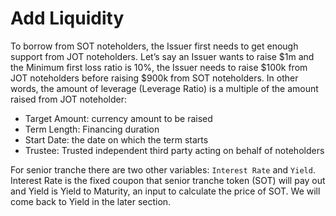 # Add Liquidity

To borrow from SOT noteholders, the Issuer first needs to get enough support from JOT noteholders. Let’s say an Issuer wants to raise $1m and the Minimum first loss ratio is 10%, the Issuer needs to raise $100k from JOT noteholders before raising $900k from SOT noteholders. In other words, the amount of leverage (Leverage Ratio) is a multiple of the amount raised from JOT noteholder:

* Target Amount: currency amount to be raised&#x20;
* Term Length: Financing duration&#x20;
* Start Date: the date on which the term starts&#x20;
* Trustee: Trusted independent third party acting on behalf of noteholders

For senior tranche there are two other variables: `Interest Rate` and `Yield`. Interest Rate is the fixed coupon that senior tranche token (SOT) will pay out and Yield is Yield to Maturity, an input to calculate the price of SOT. We will come back to Yield in the later section.&#x20;
